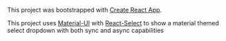 This project was bootstrapped with [Create React App](https://github.com/facebookincubator/create-react-app).

This project uses [Material-UI](https://material-ui.com/) with [React-Select](https://github.com/JedWatson/react-select) to show a material themed select dropdown with both sync and async capabilities